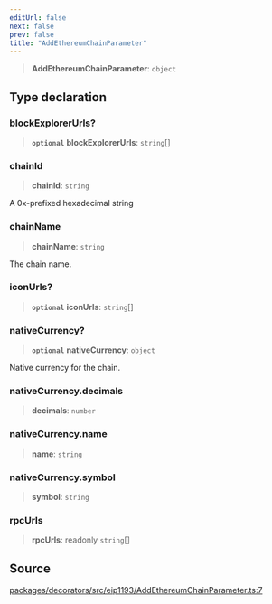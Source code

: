 ```yaml
---
editUrl: false
next: false
prev: false
title: "AddEthereumChainParameter"
---
```


> **AddEthereumChainParameter**: `object`

## Type declaration

### blockExplorerUrls?

> **`optional`** **blockExplorerUrls**: `string`[]

### chainId

> **chainId**: `string`

A 0x-prefixed hexadecimal string

### chainName

> **chainName**: `string`

The chain name.

### iconUrls?

> **`optional`** **iconUrls**: `string`[]

### nativeCurrency?

> **`optional`** **nativeCurrency**: `object`

Native currency for the chain.

### nativeCurrency.decimals

> **decimals**: `number`

### nativeCurrency.name

> **name**: `string`

### nativeCurrency.symbol

> **symbol**: `string`

### rpcUrls

> **rpcUrls**: readonly `string`[]

## Source

[packages/decorators/src/eip1193/AddEthereumChainParameter.ts:7](https://github.com/evmts/tevm-monorepo/blob/main/packages/decorators/src/eip1193/AddEthereumChainParameter.ts#L7)
